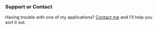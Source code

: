 ### Support or Contact

Having trouble with one of my applications? [Contact me](mailto:acwrightdesign@gmail.com) and I’ll help you sort it out.

